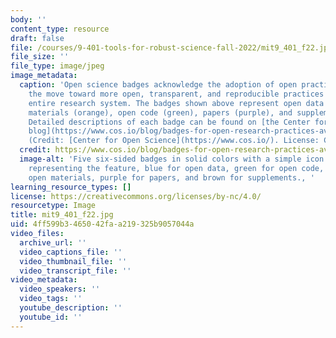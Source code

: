 ```yaml
---
body: ''
content_type: resource
draft: false
file: /courses/9-401-tools-for-robust-science-fall-2022/mit9_401_f22.jpg
file_size: ''
file_type: image/jpeg
image_metadata:
  caption: 'Open science badges acknowledge the adoption of open practices and signal
    the move toward more open, transparent, and reproducible practices across the
    entire research system. The badges shown above represent open data (blue), open
    materials (orange), open code (green), papers (purple), and supplements (brown).
    Detailed descriptions of each badge can be found on [the Center for Open Science
    blog](https://www.cos.io/blog/badges-for-open-research-practices-available-on-osf-registrations).
    (Credit: [Center for Open Science](https://www.cos.io/). License: CC BY-NC-SA.)'
  credit: https://www.cos.io/blog/badges-for-open-research-practices-available-on-osf-registrations
  image-alt: 'Five six-sided badges in solid colors with a simple icon in the center
    representing the feature, blue for open data, green for open code, orange for
    open materials, purple for papers, and brown for supplements., '
learning_resource_types: []
license: https://creativecommons.org/licenses/by-nc/4.0/
resourcetype: Image
title: mit9_401_f22.jpg
uid: 4ff599b3-4650-42fa-a219-325b9057044a
video_files:
  archive_url: ''
  video_captions_file: ''
  video_thumbnail_file: ''
  video_transcript_file: ''
video_metadata:
  video_speakers: ''
  video_tags: ''
  youtube_description: ''
  youtube_id: ''
---
```

